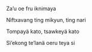<p>Za’u oe fru iknimaya</p>
<p>Nìftxavang ting mikyun, ting nari</p>
<p>Tompayä kato, tsawkeyä kato</p>
<p>Sì’ekong te’lanä oeru teya si</p>

<!---
i0101001010i/i0101001010i is a ✨ special ✨ repository because its `README.md` (this file) appears on your GitHub profile.
You can click the Preview link to take a look at your changes.
- 👋 Hi, I’m @i0101001010i
- 👀 I’m interested in travelling to everywhere, especially Nha Trang
- 🌱 I’m currently learning to be a Backend Developer, hihi
- 💞️
- 📫 Contact via email: trinhnghia270903@gmail.com
--->
